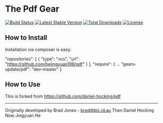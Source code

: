 The Pdf Gear
================================================================================
[![Build Status](https://travis-ci.com/hejingyuan199/pdf.svg)](https://travis-ci.com/hejingyuan199/pdf)
[![Latest Stable Version](https://poser.pugx.org/gears/pdf/v/stable.svg)](https://packagist.org/packages/gears/pdf)
[![Total Downloads](https://poser.pugx.org/gears/pdf/downloads.svg)](https://packagist.org/packages/gears/pdf)
[![License](https://poser.pugx.org/gears/pdf/license.svg)](https://packagist.org/packages/gears/pdf)

How to Install
--------------------------------------------------------------------------------
Installation via composer is easy:

  "repositories": [
      {
          "type": "vcs",
          "url": "https://github.com/hejingyuan199/pdf"
      }
  ],
  "require": {
  ...
    "gears-update/pdf": "dev-master"
  }

How to Use
--------------------------------------------------------------------------------
This is forked from https://github.com/daniel-hocking/pdf

--------------------------------------------------------------------------------
Originally developed by Brad Jones - brad@bjc.id.au
Then Daniel Hocking
Now Jingyuan He